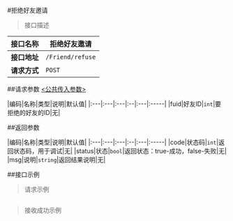 #拒绝好友邀请

>接口描述

| 接口名称 | 拒绝好友邀请 |
|----------|--------|
|**接口地址**|```/Friend/refuse```|
|**请求方式**|```POST```|

##请求参数
[<公共传入参数>](../README.md)  

|编码|名称|类型|说明|默认值|
|:---|:---|:---|:--|:---|:-----|
|fuid|好友ID|```int```|要拒绝的好友的ID|无|

##返回参数

|编码|名称|类型|说明|默认值|
|:---|:---|:---|:--|:---|:-----|
|code|状态码|```int```|返回状态码，用于调试|无|
|status|状态|```bool```|返回状态：true-成功，false-失败|无|
|msg|说明|```string```|返回结果说明|无|

##接口示例

>请求示例

```

```

>接收成功示例

```

```